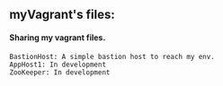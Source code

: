 ## myVagrant's files:

#### Sharing my vagrant files.


```
BastionHost: A simple bastion host to reach my env.
AppHost1: In development 
ZooKeeper: In development 
```